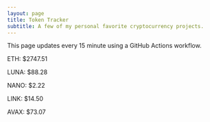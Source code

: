 ```yaml
---
layout: page
title: Token Tracker
subtitle: A few of my personal favorite cryptocurrency projects.
---
```


 This page updates every 15 minute using a GitHub Actions workflow.

<!--BEGINCRYPTOINPUT-->
ETH: $2747.51

LUNA: $88.28

NANO: $2.22

LINK: $14.50

AVAX: $73.07

<!--ENDCRYPTOINPUT-->
